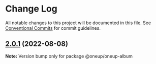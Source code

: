 # Change Log

All notable changes to this project will be documented in this file.
See [Conventional Commits](https://conventionalcommits.org) for commit guidelines.

## [2.0.1](https://github.com/oneupsoft/oneup-album/compare/@oneup/oneup-album@2.0.0...@oneup/oneup-album@2.0.1) (2022-08-08)

**Note:** Version bump only for package @oneup/oneup-album
